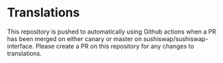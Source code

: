 # Translations

This repository is pushed to automatically using Github actions when a PR has been merged on either canary or master on sushiswap/sushiswap-interface.
Please create a PR on this repository for any changes to translations.
